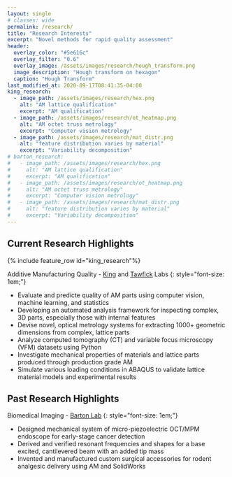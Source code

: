 ```yaml
---
layout: single
# classes: wide
permalink: /research/
title: "Research Interests"
excerpt: "Novel methods for rapid quality assessment"
header:
  overlay_color: "#5e616c"
  overlay_filter: "0.6"
  overlay_image: /assets/images/research/hough_transform.png
  image_description: "Hough transform on hexagon"
  caption: "Hough Transform"
last_modified_at: 2020-09-17T08:41:35-04:00
king_research:
  - image_path: /assets/images/research/hex.png
    alt: "AM lattice qualification"
    excerpt: "AM qualification"
  - image_path: /assets/images/research/ot_heatmap.png
    alt: "AM octet truss metrology"
    excerpt: "Computer vision metrology"
  - image_path: /assets/images/research/mat_distr.png
    alt: "feature distribution varies by material"
    excerpt: "Variability decomposition"
# barton_research:
#   - image_path: /assets/images/research/hex.png
#     alt: "AM lattice qualification"
#     excerpt: "AM qualification"
#   - image_path: /assets/images/research/ot_heatmap.png
#     alt: "AM octet truss metrology"
#     excerpt: "Computer vision metrology"
#   - image_path: /assets/images/research/mat_distr.png
#     alt: "feature distribution varies by material"
#     excerpt: "Variability decomposition"
---
```

## Current Research Highlights 
{% include feature_row id="king_research"%}

Additive Manufacturing Quality - [King](https://kinglab.mechse.illinois.edu/) and [Tawfick](https://tawfick.mechse.illinois.edu/) Labs
{: style="font-size: 1em;"}
* Evaluate and predicte quality of AM parts using computer vision, machine learning, and statistics
* Developing an automated analysis framework for inspecting complex, 3D parts, especially those with internal features
* Devise novel, optical metrology systems for extracting 1000+ geometric dimensions from complex, lattice parts
* Analyze computed tomography (CT) and variable focus microscopy (VFM) datasets using Python
* Investigate mechanical properties of materials and lattice parts produced through production grade AM
* Simulate various loading conditions in ABAQUS to validate lattice material models and experimental results
<!-- {: style="text-align: justify;"} -->

## Past Research Highlights
<!-- {% include feature_row id="barton_research"%} -->

Biomedical Imaging - [Barton Lab](http://bmeoptics.engr.arizona.edu/)
{: style="font-size: 1em;"}
* Designed mechanical system of micro-piezoelectric OCT/MPM endoscope for early-stage cancer detection
* Derived and verified resonant frequencies and shapes for a base excited, cantilevered beam with an added tip mass
* Invented and manufactured custom surgical accessories for rodent analgesic delivery using AM and SolidWorks